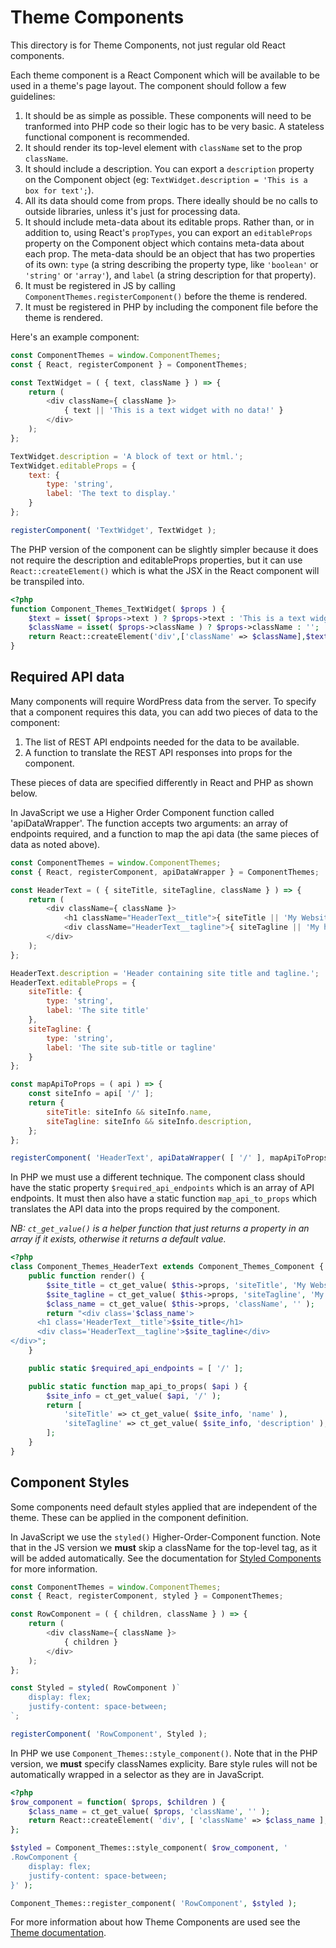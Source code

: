 # Theme Components

This directory is for Theme Components, not just regular old React components.

Each theme component is a React Component which will be available to be used in a theme's page layout. The component should follow a few guidelines:

1. It should be as simple as possible. These components will need to be tranformed into PHP code so their logic has to be very basic. A stateless functional component is recommended.
2. It should render its top-level element with `className` set to the prop `className`.
3. It should include a description. You can export a `description` property on the Component object (eg: `TextWidget.description = 'This is a box for text';`).
4. All its data should come from props. There ideally should be no calls to outside libraries, unless it's just for processing data.
5. It should include meta-data about its editable props. Rather than, or in addition to, using React's `propTypes`, you can export an `editableProps` property on the Component object which contains meta-data about each prop. The meta-data should be an object that has two properties of its own: `type` (a string describing the property type, like `'boolean'` or `'string'` or `'array'`), and `label` (a string description for that property).
6. It must be registered in JS by calling `ComponentThemes.registerComponent()` before the theme is rendered.
7. It must be registered in PHP by including the component file before the theme is rendered.

Here's an example component:

```js
const ComponentThemes = window.ComponentThemes;
const { React, registerComponent } = ComponentThemes;

const TextWidget = ( { text, className } ) => {
	return (
		<div className={ className }>
			{ text || 'This is a text widget with no data!' }
		</div>
	);
};

TextWidget.description = 'A block of text or html.';
TextWidget.editableProps = {
	text: {
		type: 'string',
		label: 'The text to display.'
	}
};

registerComponent( 'TextWidget', TextWidget );
```

The PHP version of the component can be slightly simpler because it does not require the description and editableProps properties, but it can use `React::createElement()` which is what the JSX in the React component will be transpiled into.

```php
<?php
function Component_Themes_TextWidget( $props ) {
	$text = isset( $props->text ) ? $props->text : 'This is a text widget with no data!';
	$className = isset( $props->className ) ? $props->className : '';
	return React::createElement('div',['className' => $className],$text);
}

```

## Required API data

Many components will require WordPress data from the server. To specify that a component requires this data, you can add two pieces of data to the component:

1. The list of REST API endpoints needed for the data to be available.
2. A function to translate the REST API responses into props for the component.

These pieces of data are specified differently in React and PHP as shown below.

In JavaScript we use a Higher Order Component function called 'apiDataWrapper'. The function accepts two arguments: an array of endpoints required, and a function to map the api data (the same pieces of data as noted above).

```js
const ComponentThemes = window.ComponentThemes;
const { React, registerComponent, apiDataWrapper } = ComponentThemes;

const HeaderText = ( { siteTitle, siteTagline, className } ) => {
	return (
		<div className={ className }>
			<h1 className="HeaderText__title">{ siteTitle || 'My Website' }</h1>
			<div className="HeaderText__tagline">{ siteTagline || 'My home on the web' }</div>
		</div>
	);
};

HeaderText.description = 'Header containing site title and tagline.';
HeaderText.editableProps = {
	siteTitle: {
		type: 'string',
		label: 'The site title'
	},
	siteTagline: {
		type: 'string',
		label: 'The site sub-title or tagline'
	}
};

const mapApiToProps = ( api ) => {
	const siteInfo = api[ '/' ];
	return {
		siteTitle: siteInfo && siteInfo.name,
		siteTagline: siteInfo && siteInfo.description,
	};
};

registerComponent( 'HeaderText', apiDataWrapper( [ '/' ], mapApiToProps )( HeaderText ) );
```

In PHP we must use a different technique. The component class should have the static property `$required_api_endpoints` which is an array of API endpoints. It must then also have a static function `map_api_to_props` which translates the API data into the props required by the component.

*NB: `ct_get_value()` is a helper function that just returns a property in an array if it exists, otherwise it returns a default value.*

```php
<?php
class Component_Themes_HeaderText extends Component_Themes_Component {
	public function render() {
		$site_title = ct_get_value( $this->props, 'siteTitle', 'My Website' );
		$site_tagline = ct_get_value( $this->props, 'siteTagline', 'My home on the web' );
		$class_name = ct_get_value( $this->props, 'className', '' );
		return "<div class='$class_name'>
      <h1 class='HeaderText__title'>$site_title</h1>
      <div class='HeaderText__tagline'>$site_tagline</div>
</div>";
	}

	public static $required_api_endpoints = [ '/' ];

	public static function map_api_to_props( $api ) {
		$site_info = ct_get_value( $api, '/' );
		return [
			'siteTitle' => ct_get_value( $site_info, 'name' ),
			'siteTagline' => ct_get_value( $site_info, 'description' ),
		];
	}
}

```

## Component Styles

Some components need default styles applied that are independent of the theme. These can be applied in the component definition.

In JavaScript we use the `styled()` Higher-Order-Component function. Note that in the JS version we **must** skip a className for the top-level tag, as it will be added automatically. See the documentation for [Styled Components](https://github.com/styled-components/styled-components) for more information.

```js
const ComponentThemes = window.ComponentThemes;
const { React, registerComponent, styled } = ComponentThemes;

const RowComponent = ( { children, className } ) => {
	return (
		<div className={ className }>
			{ children }
		</div>
	);
};

const Styled = styled( RowComponent )`
	display: flex;
	justify-content: space-between;
`;

registerComponent( 'RowComponent', Styled );
```

In PHP we use `Component_Themes::style_component()`. Note that in the PHP version, we **must** specify classNames explicity. Bare style rules will not be automatically wrapped in a selector as they are in JavaScript.

```php
<?php
$row_component = function( $props, $children ) {
	$class_name = ct_get_value( $props, 'className', '' );
	return React::createElement( 'div', [ 'className' => $class_name ], $children );
};

$styled = Component_Themes::style_component( $row_component, '
.RowComponent {
	display: flex;
	justify-content: space-between;
}' );

Component_Themes::register_component( 'RowComponent', $styled );
```

For more information about how Theme Components are used see the [Theme documentation](../themes/README.md).
